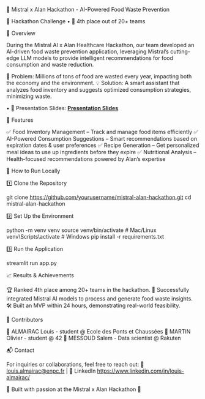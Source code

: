 🚀 Mistral x Alan Hackathon - AI-Powered Food Waste Prevention

🔬 Hackathon Challenge • 🥇 4th place out of 20+ teams

📌 Overview

During the Mistral AI x Alan Healthcare Hackathon, our team developed an AI-driven food waste prevention application, leveraging Mistral’s cutting-edge LLM models to provide intelligent recommendations for food consumption and waste reduction.

🍏 Problem: Millions of tons of food are wasted every year, impacting both the economy and the environment.
💡 Solution: A smart assistant that analyzes food inventory and suggests optimized consumption strategies, minimizing waste.


• 📝 Presentation Slides: **[Presentation Slides](SERVUS.pdf)**

🎯 Features

✅ Food Inventory Management – Track and manage food items efficiently
✅ AI-Powered Consumption Suggestions – Smart recommendations based on expiration dates & user preferences
✅ Recipe Generation – Get personalized meal ideas to use up ingredients before they expire
✅ Nutritional Analysis – Health-focused recommendations powered by Alan’s expertise

📖 How to Run Locally

1️⃣ Clone the Repository

git clone https://github.com/yourusername/mistral-alan-hackathon.git
cd mistral-alan-hackathon

2️⃣ Set Up the Environment

python -m venv venv
source venv/bin/activate  # Mac/Linux
venv\Scripts\activate  # Windows
pip install -r requirements.txt

3️⃣ Run the Application

streamlit run app.py

📈 Results & Achievements

🏆 Ranked 4th place among 20+ teams in the hackathon.
🚀 Successfully integrated Mistral AI models to process and generate food waste insights.
🛠 Built an MVP within 24 hours, demonstrating real-world feasibility.

🤝 Contributors

👤 ALMAIRAC Louis - student @ Ecole des Ponts et Chaussées 
👤 MARTIN Olivier - student @ 42
👤 MESSOUD Salem - Data scientist @ Rakuten

📬 Contact

For inquiries or collaborations, feel free to reach out:
📧 louis.almairac@enpc.fr | 💼 LinkedIn https://www.linkedin.com/in/louis-almairac/

💚 Built with passion at the Mistral x Alan Hackathon 💚
